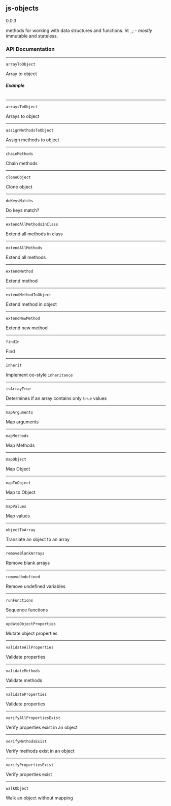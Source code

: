 ## js-objects

0.0.3

methods for working with data structures and functions.  ht `_`; - *mostly* immutable and stateless.

### API Documentation

---
`arrayToObject`

Array to object

##### Example

```
```


--- 
`arraysToObject`

Arrays to object

---
`assignMethodsToObject`

Assign methods to object

---
`chainMethods`

Chain methods

---
`cloneObject`

Clone object

---
`doKeysMatchs`

Do keys match?

---

`extendAllMethodsInClass`

Extend all methods in class

---

`extendAllMethods`

Extend all methods

---

`extendMethod`

Extend method


---
`extendMethodInObject`

Extend method in object

---
`extendNewMethod`

Extend new method

---
`findIn`

Find

---
`inherit`

Implement oo-style `inheritance`

---
`isArrayTrue`

Determines if an array contains only `true` values

---
`mapArguments`

Map arguments

---
`mapMethods`

Map Methods

---

`mapObject`

Map Object

---
`mapToObject`

Map to Object

---
`mapValues`

Map values

---
`objectToArray`

Translate an object to an array

---
`removeBlankArrays`

Remove blank arrays

---
`removeUndefined`

Remove undefined variables

---
`runFunctions`

Sequence functions

---
`updateObjectProperties`

Mutate object properties

---
`validateAllProperties`

Validate properties

---
`validateMethods`

Validate methods

---
`validateProperties`

Validate properties

---
`verifyAllPropertiesExist`

Verify properties exist in an object

---
`verifyMethodsExist`

Verify methods exist in an object

---
`verifyPropertiesExist`

Verify properties exist

---
`walkObject`

Walk an object without mapping



